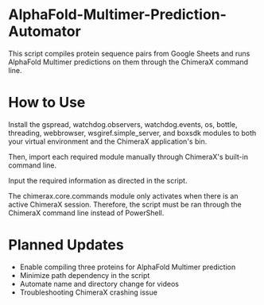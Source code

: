 # AlphaFold-Multimer-Prediction-Automator
This script compiles protein sequence pairs from Google Sheets and runs AlphaFold Multimer predictions on them through the ChimeraX command line.

# How to Use
Install the gspread, watchdog.observers, watchdog.events, os, bottle, threading, webbrowser, wsgiref.simple_server, and boxsdk modules to both your virtual environment and the ChimeraX application's bin.

Then, import each required module manually through ChimeraX's built-in command line.

Input the required information as directed in the script.

The chimerax.core.commands module only activates when there is an active ChimeraX session. Therefore, the script must be ran through the ChimeraX command line instead of PowerShell.

# Planned Updates
* Enable compiling three proteins for AlphaFold Multimer prediction
* Minimize path dependency in the script
* Automate name and directory change for videos
* Troubleshooting ChimeraX crashing issue
